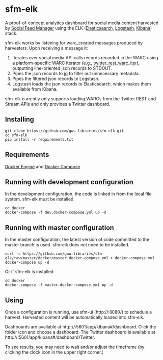 # sfm-elk
A proof-of-concept analytics dashboard for social media content harvested by [Social Feed Manager](https://gwu-libraries.github.io/sfm-ui) using the ELK
([Elasticsearch](https://www.elastic.co/products/elasticsearch), [Logstash](https://www.elastic.co/products/logstash), 
[Kibana](https://www.elastic.co/products/kibana)) stack.

sfm-elk works by listening for warc_created messages produced by harvesters.  Upon receiving a message it:
1. Iterates over social media API calls records recorded in the WARC using a platform-specific WARC iterator 
(e.g., [twitter_rest_warc_iter](https://github.com/gwu-libraries/sfm-twitter-harvester/blob/master/twitter_rest_warc_iter.py)), 
outputting line-oriented json records to STDOUT.
2. Pipes the json records to [jq](https://stedolan.github.io/jq/) to filter out unnecessary metadata.
3. Pipes the filtered json records to Logstash.
4. Logstash loads the json records to Elasticsearch, which makes them available from Kibana.

sfm-elk currently only supports loading WARCs from the Twitter REST and Stream APIs and only provides a Twitter dashboard.

## Installing
    git clone https://github.com/gwu-libraries/sfm-elk.git
    cd sfm-elk
    pip install -r requirements.txt

## Requirements
[Docker Engine](https://www.docker.com/docker-engine) and [Docker Compose](https://www.docker.com/docker-compose)

## Running with development configuration
In the development configuration, the code is linked in from the local file system. sfm-elk must be installed.

    cd docker
    docker-compose -f dev.docker-compose.yml up -d
    
## Running with master configuration
In the master configuration, the latest version of code committed to the master branch is used. sfm-elk does not need
to be installed.

    curl -L https://github.com/gwu-libraries/sfm-elk/raw/master/docker/master.docker-compose.yml > docker-compose.yml
    docker-compose up -d
    
Or if sfm-elk is installed:

    cd docker
    docker-compose -f master.docker-compose.yml up -d

## Using
Once a configuration is running, use sfm-ui (http://<host>:8080/) to schedule a harvest.  Harvested content will be 
automatically loaded into sfm-elk.

Dashboards are available at http://<host>:5601/app/kibana#/dashboard. Click the folder icon and choose a dashboard.
The Twitter dashboard is available at http://<host>:5601/app/kibana#/dashboard/Twitter.

To see results, you may need to wait and/or adjust the timeframe (by clicking the clock icon in the upper right corner.)
